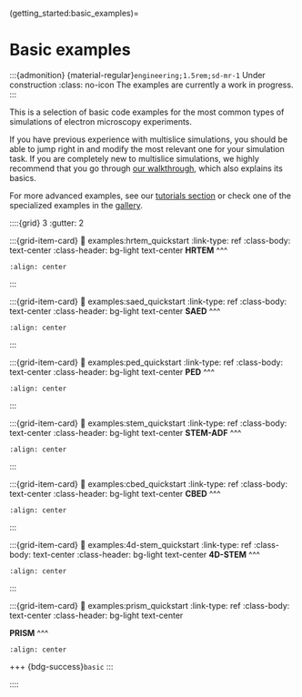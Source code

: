 (getting_started:basic_examples)=
# Basic examples

:::{admonition} {material-regular}`engineering;1.5rem;sd-mr-1` Under construction
:class: no-icon
The examples are currently a work in progress. 
:::

This is a selection of basic code examples for the most common types of simulations of electron microscopy experiments.

If you have previous experience with multislice simulations, you should be able to jump right in and modify the most 
relevant one for your simulation task. If you are completely new to multislice simulations, we highly recommend that
you go through [our walkthrough](user_guide:walkthrough), which also explains its basics. 

For more advanced examples, see our [tutorials section](tutorials:tutorials) or check one of the specialized examples in 
the [gallery](user_guide:example_gallery).

::::{grid} 3
:gutter: 2

:::{grid-item-card}
:link: examples:hrtem_quickstart
:link-type: ref
:class-body: text-center
:class-header: bg-light text-center
**HRTEM**
^^^
```{image} ../user_guide/examples/thumbnails/hrtem_quickstart.png
:align: center
```
:::

:::{grid-item-card}
:link: examples:saed_quickstart
:link-type: ref
:class-body: text-center
:class-header: bg-light text-center
**SAED**
^^^
```{image} ../user_guide/examples/thumbnails/saed_quickstart.png
:align: center
```
:::

:::{grid-item-card}
:link: examples:ped_quickstart
:link-type: ref
:class-body: text-center
:class-header: bg-light text-center
**PED**
^^^
```{image} ../user_guide/examples/thumbnails/ped_quickstart.png
:align: center
```
:::

:::{grid-item-card}
:link: examples:stem_quickstart
:link-type: ref
:class-body: text-center
:class-header: bg-light text-center
**STEM-ADF**
^^^
```{image} ../user_guide/examples/thumbnails/stem_quickstart.png
:align: center
```
:::

:::{grid-item-card}
:link: examples:cbed_quickstart
:link-type: ref
:class-body: text-center
:class-header: bg-light text-center
**CBED**
^^^
```{image} ../user_guide/examples/thumbnails/cbed_quickstart.png
:align: center
```
:::

:::{grid-item-card}
:link: examples:4d-stem_quickstart
:link-type: ref
:class-body: text-center
:class-header: bg-light text-center
**4D-STEM**
^^^
```{image} ../user_guide/examples/thumbnails/4d-stem_quickstart.png
:align: center
```
:::

:::{grid-item-card}
:link: examples:prism_quickstart
:link-type: ref
:class-body: text-center
:class-header: bg-light text-center

**PRISM**
^^^
```{image} ../user_guide/examples/thumbnails/prism_quickstart.png
:align: center
```

+++
{bdg-success}`basic`
:::

::::
